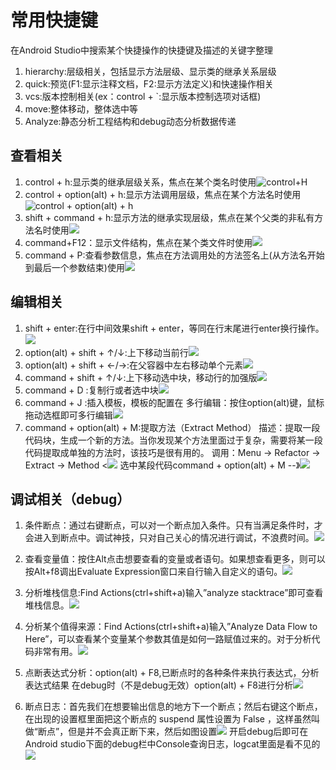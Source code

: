 # 常用快捷键
在Android Studio中搜索某个快捷操作的快捷键及描述的关键字整理
1. hierarchy:层级相关，包括显示方法层级、显示类的继承关系层级
2. quick:预览(F1:显示注释文档，F2:显示方法定义)和快速操作相关
3. vcs:版本控制相关(ex：control + `:显示版本控制选项对话框)
4. move:整体移动，整体选中等
5. Analyze:静态分析工程结构和debug动态分析数据传递

## 查看相关
1. control + h:显示类的继承层级关系，焦点在某个类名时使用![control+H](/assets/Android_Studio/15224053584687.jpg)
2. control + option(alt) + h:显示方法调用层级，焦点在某个方法名时使用![control + option(alt) + h](/assets/Android_Studio/15224055481153.jpg)
3. shift + command + h:显示方法的继承实现层级，焦点在某个父类的非私有方法名时使用![](/assets/Android_Studio/15224055658064.jpg)
4. command+F12：显示文件结构，焦点在某个类文件时使用![](/assets/Android_Studio/15224055914971.jpg)
5. command + P:查看参数信息，焦点在方法调用处的方法签名上(从方法名开始到最后一个参数结束)使用![](/assets/Android_Studio/15224056699992.jpg)

## 编辑相关
1. shift + enter:在行中间效果shift + enter，等同在行末尾进行enter换行操作。![](/assets/Android_Studio/15224056876197.jpg)
2. option(alt) + shift + ↑/↓:上下移动当前行![](/assets/Android_Studio/15224056949548.jpg)
3. option(alt) + shift + ←/→:在父容器中左右移动单个元素![](/assets/Android_Studio/15224057079732.jpg)
4. command + shift + ↑/↓:上下移动选中块，移动行的加强版![](/assets/Android_Studio/15224057180798.jpg)
5. command + D :复制行或者选中块![](/assets/Android_Studio/15224057503173.jpg)
6. command + J :插入模板，模板的配置在 多行编辑：按住option(alt)键，鼠标拖动选框即可多行编辑![](/assets/Android_Studio/15224057639719.jpg)
7. command + option(alt) + M:提取方法（Extract Method） 描述：提取一段代码块，生成一个新的方法。当你发现某个方法里面过于复杂，需要将某一段代码提取成单独的方法时，该技巧是很有用的。 
调用：Menu → Refactor → Extract → Method <![](/assets/Android_Studio/15224058078687.jpg)
选中某段代码command + option(alt) + M --》![](/assets/Android_Studio/15224058145988.gif)


## 调试相关（debug）
1. 条件断点：通过右键断点，可以对一个断点加入条件。只有当满足条件时，才会进入到断点中。调试神技，只对自己关心的情况进行调试，不浪费时间。![](/assets/Android_Studio/15224058418841.gif)

2. 查看变量值：按住Alt点击想要查看的变量或者语句。如果想查看更多，则可以按Alt+f8调出Evaluate Expression窗口来自行输入自定义的语句。![](/assets/Android_Studio/15224058485546.gif)

3. 分析堆栈信息:Find Actions(ctrl+shift+a)输入”analyze stacktrace”即可查看堆栈信息。![](/assets/Android_Studio/15224058583921.gif)

4. 分析某个值得来源：Find Actions(ctrl+shift+a)输入”Analyze Data Flow to Here”，可以查看某个变量某个参数其值是如何一路赋值过来的。对于分析代码非常有用。![](/assets/Android_Studio/15224058652500.gif)

5. 点断表达式分析：option(alt) + F8,已断点时的各种条件来执行表达式，分析表达式结果  在debug时（不是debug无效）option(alt) + F8进行分析![](/assets/Android_Studio/15224058743895.jpg)

6. 断点日志：首先我们在想要输出信息的地方下一个断点；然后右键这个断点，在出现的设置框里面把这个断点的 suspend 属性设置为 False ，这样虽然叫做“断点”，但是并不会真正断下来，然后如图设置![](/assets/Android_Studio/15224059530613.jpg)
 开启debug后即可在Android studio下面的debug栏中Console查询日志，logcat里面是看不见的
![](/assets/Android_Studio/15224061858395.jpg)
